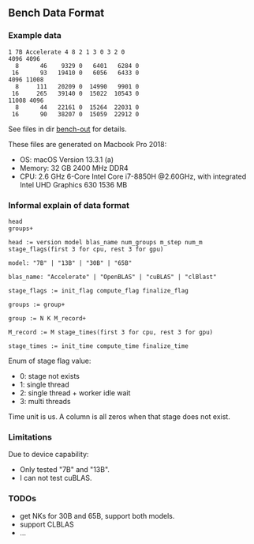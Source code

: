 ## Bench Data Format

### Example data

```
1 7B Accelerate 4 8 2 1 3 0 3 2 0
4096 4096
  8      46    9329 0   6401   6284 0
 16      93   19410 0   6056   6433 0
4096 11008
  8     111   20209 0  14990   9901 0
 16     265   39140 0  15022  10543 0
11008 4096
  8      44   22161 0  15264  22031 0
 16      90   38207 0  15059  22912 0
 ```

See files in dir [bench-out](bench-out) for details.

These files are generated on Macbook Pro 2018:

- OS: macOS Version 13.3.1 (a)
- Memory: 32 GB 2400 MHz DDR4
- CPU: 2.6 GHz 6-Core Intel Core i7-8850H @2.60GHz, with integrated Intel UHD Graphics 630 1536 MB

### Informal explain of data format

```
head
groups+

head := version model blas_name num_groups m_step num_m stage_flags(first 3 for cpu, rest 3 for gpu)

model: "7B" | "13B" | "30B" | "65B"

blas_name: "Accelerate" | "OpenBLAS" | "cuBLAS" | "clBlast"

stage_flags := init_flag compute_flag finalize_flag

groups := group+

group := N K M_record+

M_record := M stage_times(first 3 for cpu, rest 3 for gpu)

stage_times := init_time compute_time finalize_time
```

Enum of stage flag value:
- 0: stage not exists
- 1: single thread
- 2: single thread + worker idle wait
- 3: multi threads

Time unit is us. A column is all zeros when that stage does not exist.

### Limitations

Due to device capability:

- Only tested "7B" and "13B".
- I can not test cuBLAS.

### TODOs

- get NKs for 30B and 65B, support both models. 
- support CLBLAS
- ...
